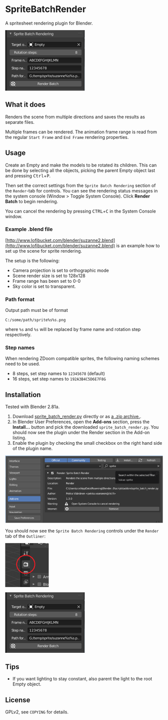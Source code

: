 SpriteBatchRender
=================

A spritesheet rendering plugin for Blender.

![Blender addon GUI](doc/gui.png)

## What it does

Renders the scene from multiple directions and saves the results as separate files.

Multiple frames can be rendered. The animation frame range is read from the regular
`Start Frame` and `End Frame` rendering properties.

## Usage

Create an Empty and make the models to be rotated its children. This can be done by selecting all the objects, picking the parent Empty object last and pressing <kbd>Ctrl</kbd>+<kbd>P</kbd>.

Then set the correct settings from the `Sprite Batch Rendering` section of the `Render`-tab for controls. You can see the rendering status messages in the system console (Window > Toggle System Console). Click **Render Batch** to begin rendering.

You can cancel the rendering by pressing <kbd>CTRL</kbd>+<kbd>C</kbd> in the System Console window.

### Example .blend file
[http://www.lofibucket.com/blender/suzanne2.blend](http://www.lofibucket.com/blender/suzanne2.blend) is an example how to set up the scene for sprite rendering.

The setup is the following:
* Camera projection is set to orthographic mode
* Scene render size is set to 128x128
* Frame range has been set to 0-0
* Sky color is set to transparent.

### Path format

Output path must be of format

    C:/some/path/sprite%s%s.png

where `%s` and `%s` will be replaced by frame name and rotation step respectively.

### Step names
When rendering ZDoom compatible sprites, the following naming schemes need to be used.

* 8 steps, set step names to `12345678` (default)
* 16 steps, set step names to `192A3B4C5D6E7F8G`

## Installation
Tested with Blender 2.81a.

1. Download [sprite_batch_render.py](https://raw.github.com/seece/SpriteBatchRender/master/sprite_batch_render.py) directly or as [a .zip archive.](https://github.com/seece/SpriteBatchRender/archive/master.zip).
2. In Blender User Preferences, open the **Add-ons** section, press the **Install...** button and pick the downloaded `sprite_batch_render.py`. You should now see the plugin under the Render section in the Add-on listing.
3. Enable the plugin by checking the small checkbox on the right hand side of the plugin name.

![Enable the plugin from settings.](doc/installation.png)

You should now see the `Sprite Batch Rendering` controls under the `Render` tab of the `Outliner`:

![The tab](doc/tab.png)

![Blender addon GUI](doc/gui.png)

## Tips

* If you want lighting to stay constant, also parent the light to the root Empty object.

## License
GPLv2, see `COPYING` for details.


